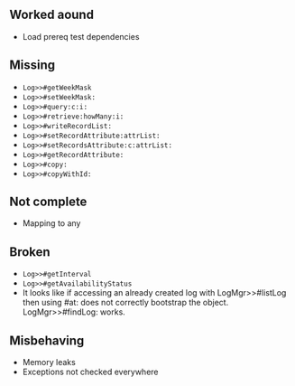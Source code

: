 Worked aound
------------

* Load prereq test dependencies


Missing
-------

* `Log>>#getWeekMask`
* `Log>>#setWeekMask:`
* `Log>>#query:c:i:`
* `Log>>#retrieve:howMany:i:`
* `Log>>#writeRecordList:`
* `Log>>#setRecordAttribute:attrList:`
* `Log>>#setRecordsAttribute:c:attrList:`
* `Log>>#getRecordAttribute:`
* `Log>>#copy:`
* `Log>>#copyWithId:`


Not complete
------------

* Mapping to any


Broken
------

* `Log>>#getInterval`
* `Log>>#getAvailabilityStatus`
* It looks like if accessing an already created log with
  LogMgr>>#listLog then using #at: does not correctly bootstrap
  the object. LogMgr>>#findLog: works.


Misbehaving
-----------

* Memory leaks
* Exceptions not checked everywhere
